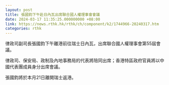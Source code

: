 ```yaml
---
layout: post
title: 張國鈞下午赴日內瓦出席聯合國人權理事會會議
date: 2024-03-17 11:35:25.000000000 +08:00
link: https://news.rthk.hk/rthk/ch/component/k2/1744966-20240317.htm
categories: rthk
---
```


律政司副司長張國鈞下午離港前往瑞士日內瓦，出席聯合國人權理事會第55屆會議。

律政司、保安局、政制及內地事務局的代表將陪同出席；香港特區政府官員將以中國代表團成員身分出席會議。

張國鈞將於本月21日離開瑞士返港。
